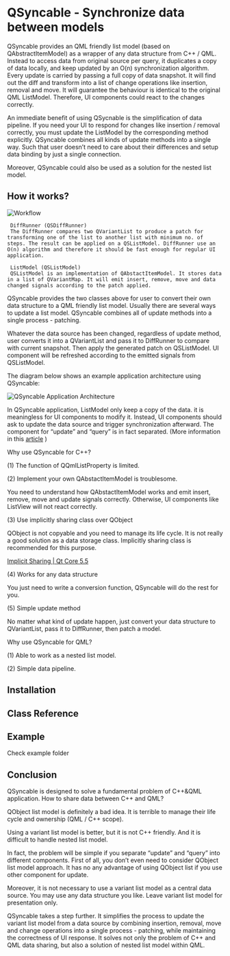 QSyncable - Synchronize data between models
===========================================

QSyncable provides an QML friendly list model (based on QAbstractItemModel) as a wrapper of any data structure from C++ / QML. Instead to access data from original source per query, it duplicates a copy of data locally, and keep updated by an O(n) synchronization algorithm. Every update is carried by passing a full copy of data snapshot. It will find out the diff and transform into a list of change operations like insertion, removal and move. It will guarantee the behaviour is identical to the original QML ListModel. Therefore, UI components could react to the changes correctly.

An immediate benefit of using QSycnable is the simplification of data pipeline. If you need your UI to respond for changes like insertion / removal correctly, you must update the ListModel by the corresponding method explicitly. QSyncable combines all kinds of update methods into a single way. Such that user doesn’t need to care about their differences and setup data binding by just a single connection.

Moreover, QSyncable could also be used as a solution for the nested list model.

How it works?
-------------

![Workflow](https://raw.githubusercontent.com/benlau/qsyncable/master/docs/qsyncable-workflow.png)

     DiffRunner (QSDiffRunner)
     The DiffRunner compares two QVariantList to produce a patch for transforming one of the list to another list with minimum no. of steps. The result can be applied on a QSListModel. DiffRunner use an O(n) algorithm and therefore it should be fast enough for regular UI application.

     ListModel (QSListModel)
     QSListModel is an implementation of QAbstactItemModel. It stores data in a list of QVariantMap. It will emit insert, remove, move and data changed signals according to the patch applied.

QSyncable provides the two classes above for user to convert their own data structure to a QML friendly list model. Usually there are several ways to update a list model. QSyncable combines all of update methods into a single process - patching.

Whatever the data source has been changed, regardless of update method, user converts it into a QVariantList and pass it to DiffRunner to compare with current snapshot. Then apply the generated patch on QSListModel. UI component will be refreshed according to the emitted signals from QSListModel.


The diagram below shows an example application architecture using QSyncable:

![QSyncable Application Architecture](https://raw.githubusercontent.com/benlau/qsyncable/master/docs/qsyncable-application-architecture-example.png)

In QSyncable application, ListModel only keep a copy of the data. it is meaningless for UI components to modify it. Instead, UI components should ask to update the data source and trigger synchronization afterward. The component for “update” and “query” is in fact separated. (More information in this [article](https://medium.com/@benlaud/action-dispatcher-design-pattern-for-qml-c350b1d2a7e7#.mi3b8hbuv) )

Why use QSyncable for C++?

(1) The function of QQmlListProperty is limited.

(2) Implement your own QAbstactItemModel is troublesome.

You need to understand how QAbstactItemModel works and emit insert, remove, move and update signals correctly. Otherwise, UI components like ListView will not react correctly.

(3) Use implicitly sharing class over QObject

QObject is not copyable and you need to manage its life cycle. It is not really a good solution as a data storage class. Implicitly sharing class is recommended for this purpose.

[Implicit Sharing | Qt Core 5.5](http://doc.qt.io/qt-5/implicit-sharing.html)

(4) Works for any data structure

You just need to write a conversion function, QSyncable will do the rest for you.

(5) Simple update method

No matter what kind of update happen, just convert your data structure to QVariantList, pass it to DiffRunner, then patch a model.

Why use QSyncable for QML?

(1) Able to work as a nested list model.

(2) Simple data pipeline.

Installation
------------


Class Reference
---------------

Example
-------

Check example folder

Conclusion
----------

QSyncable is designed to solve a fundamental problem of C++&QML application. How to share data between C++ and QML?

QObject list model is definitely a bad idea. It is terrible to manage their life cycle and ownership (QML / C++ scope).

Using a variant list model is better, but it is not C++ friendly. And it is difficult to handle nested list model.

In fact, the problem will be simple if you separate “update” and “query” into different components. First of all, you don’t even need to consider QObject list model approach. It has no any advantage of using QObject list if you use other component for update.

Moreover, it is not necessary to use a variant list model as a central data source. You may use any data structure you like. Leave variant list model for presentation only.

QSyncable takes a step further. It simplifies the process to update the variant list model from a data source by combining insertion, removal, move and change operations into a single process - patching, while maintaining the correctness of UI response. It solves not only the problem of C++ and QML data sharing, but also a solution of nested list model within QML.

